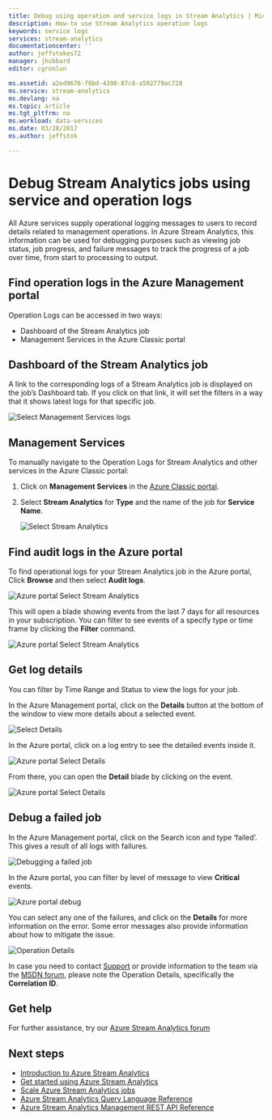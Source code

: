 ```yaml
---
title: Debug using operation and service logs in Stream Analytics | Microsoft Docs
description: How-to use Stream Analytics operation logs
keywords: service logs
services: stream-analytics
documentationcenter: ''
author: jeffstokes72
manager: jhubbard
editor: cgronlun

ms.assetid: a2ed9676-f0bd-4398-87c8-a592779ac728
ms.service: stream-analytics
ms.devlang: na
ms.topic: article
ms.tgt_pltfrm: na
ms.workload: data-services
ms.date: 03/28/2017
ms.author: jeffstok

---
```

# Debug Stream Analytics jobs using service and operation logs
All Azure services supply operational logging messages to users to record details related to management operations. In Azure Stream Analytics, this information can be used for debugging purposes such as viewing job status, job progress, and failure messages to track the progress of a job over time, from start to processing to output.

## Find operation logs in the Azure Management portal
Operation Logs can be accessed in two ways:  

* Dashboard of the Stream Analytics job  
* Management Services in the Azure Classic portal  

## Dashboard of the Stream Analytics job
A link to the corresponding logs of a Stream Analytics job is displayed on the job’s Dashboard tab. If you click on that link, it will set the filters in a way that it shows latest logs for that specific job.

  ![Select Management Services logs](./media/stream-analytics-operation-logs/01-stream-analytics-operation-logs.png)  

## Management Services
To manually navigate to the Operation Logs for Stream Analytics and other services in the Azure Classic portal:

1. Click on **Management Services** in the [Azure Classic portal](https://manage.windowsazure.com).
2. Select **Stream Analytics** for **Type** and the name of the job for **Service Name**.  
   
   ![Select Stream Analytics](./media/stream-analytics-operation-logs/02-stream-analytics-operation-logs.png)  

## Find audit logs in the Azure portal
To find operational logs for your Stream Analytics job in the Azure portal, Click **Browse** and then select **Audit logs**.

  ![Azure portal Select Stream Analytics](./media/stream-analytics-operation-logs/06-stream-analytics-operation-logs.png)  

This will open a blade showing events from the last 7 days for all resources in your subscription.  You can filter to see events of a specify type or time frame by clicking the **Filter** command.

  ![Azure portal Select Stream Analytics](./media/stream-analytics-operation-logs/07-stream-analytics-operation-logs.png)  

## Get log details
You can filter by Time Range and Status to view the logs for your job.

In the Azure Management portal, click on the **Details** button at the bottom of the window to view more details about a selected event. 

  ![Select Details](./media/stream-analytics-operation-logs/03-stream-analytics-operation-logs.png)  

In the Azure portal, click on a log entry to see the detailed events inside it.

  ![Azure portal Select Details](./media/stream-analytics-operation-logs/08-stream-analytics-operation-logs.png)  

From there, you can open the **Detail** blade by clicking on the event.

  ![Azure portal Select Details](./media/stream-analytics-operation-logs/09-stream-analytics-operation-logs.png)  

## Debug a failed job
In the Azure Management portal, click on the Search icon and type ‘failed’. This gives a result of all logs with failures. 

  ![Debugging a failed job](./media/stream-analytics-operation-logs/04-stream-analytics-operation-logs.png)  

In the Azure portal, you can filter by level of message to view **Critical** events.

  ![Azure portal debug](./media/stream-analytics-operation-logs/10-stream-analytics-operation-logs.png)  

You can select any one of the failures, and click on the **Details** for more information on the error.  Some error messages also provide information about how to mitigate the issue. 

  ![Operation Details](./media/stream-analytics-operation-logs/05-stream-analytics-operation-logs.png)  

In case you need to contact [Support](https://azure.microsoft.com/support/options/) or provide information to the team via the [MSDN forum](https://social.msdn.microsoft.com/Forums/home?forum=AzureStreamAnalytics), please note the Operation Details, specifically the **Correlation ID**. 

## Get help
For further assistance, try our [Azure Stream Analytics forum](https://social.msdn.microsoft.com/Forums/home?forum=AzureStreamAnalytics)

## Next steps
* [Introduction to Azure Stream Analytics](stream-analytics-introduction.md)
* [Get started using Azure Stream Analytics](stream-analytics-get-started.md)
* [Scale Azure Stream Analytics jobs](stream-analytics-scale-jobs.md)
* [Azure Stream Analytics Query Language Reference](https://msdn.microsoft.com/library/azure/dn834998.aspx)
* [Azure Stream Analytics Management REST API Reference](https://msdn.microsoft.com/library/azure/dn835031.aspx)

